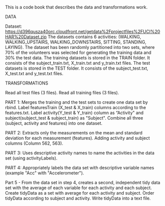 This is a code book that describes the data and transformations work.

DATA

Dataset: https://d396qusza40orc.cloudfront.net/getdata%2Fprojectfiles%2FUCI%20HAR%20Dataset.zip
The datasets contains 6 activities: (WALKING, WALKING_UPSTAIRS, WALKING_DOWNSTAIRS, SITTING, STANDING, LAYING).
The dataset has been randomly partitioned into two sets, where 70% of the volunteers was selected for generating the training data and 30% the test data. The training datasets is stored in the TRAIN folder. It consists of the subject_train.txt, X_train.txt and y_train.txt files.  The test datasets is stored in the TEST folder. It consists of the subject_test.txt, X_test.txt and y_test.txt files.


TRANSFORMATIONS

Read all test files (3 files).
Read all training files (3 files).

PART 1: Merges the training and the test sets to create one data set by rbind.
Label featuresTrain (X_test & X_train) columns according to the features.txt.
Label activity(Y_test & Y_train) column as “Activity" and subject(subject_test & subject_train) as "Subject".
Combine all three (subject, activity and features) into one dataset.

PART 2:  Extracts only the measurements on the mean and standard deviation for each measurement (features).
Adding activity and subject columns (Column 562, 563).

PART 3: Uses descriptive activity names to name the activities in the data set (using activityLabels).

PART 4:  Appropriately labels the data set with descriptive variable names (example "Acc" with "Accelerometer").

Part 5 - From the data set in step 4, creates a second, independent tidy data set with the average of each variable for each activity and each subject.
Create tidyData as a set with average for each activity and subject.
Order tidyData according to subject and activity.
Write tidyData into a text file.


